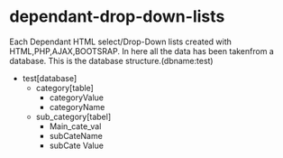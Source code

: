 # dependant-drop-down-lists
Each Dependant HTML select/Drop-Down lists created with HTML,PHP,AJAX,BOOTSRAP.
In here all the data has been takenfrom a database.
This is the database structure.(dbname:test)<br>
- test[database]
	- category[table]
		- categoryValue
		- categoryName
	- sub_category[tabel]
		- Main_cate_val
		- subCateName
		- subCate Value
